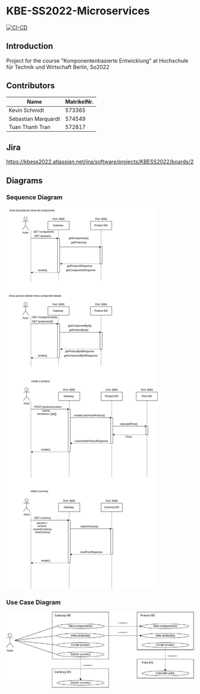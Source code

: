 # KBE-SS2022-Microservices

[![CI-CD](https://github.com/tuanthanh078/KBE-SS2022-Microservices/actions/workflows/cicd.yml/badge.svg)](https://github.com/tuanthanh078/KBE-SS2022-Microservices/actions/workflows/cicd.yml)

## Introduction

Project for the course "Komponentenbasierte Entwicklung" at Hochschule für Technik und Wirtschaft Berlin, So2022

## Contributors

|  Name  | MatrikelNr.
| ------ | ------ | 
| Kevin Schmidt | 573365 |
| Sebastian Marquardt | 574549 |
| Tuan Thanh Tran | 572817 |

## Jira
https://kbess2022.atlassian.net/jira/software/projects/KBESS2022/boards/2

## Diagrams
### Sequence Diagram
![Sequence Diagram](https://github.com/tuanthanh078/KBE-SS2022-Microservices/blob/main/diagrams/sequence.jpg?raw=true)
### Use Case Diagram
![Use Case Diagram](https://github.com/tuanthanh078/KBE-SS2022-Microservices/blob/main/diagrams/usecase.jpg?raw=true)
